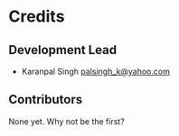 # Credits


## Development Lead

* Karanpal Singh <palsingh_k@yahoo.com>

## Contributors

None yet. Why not be the first?
